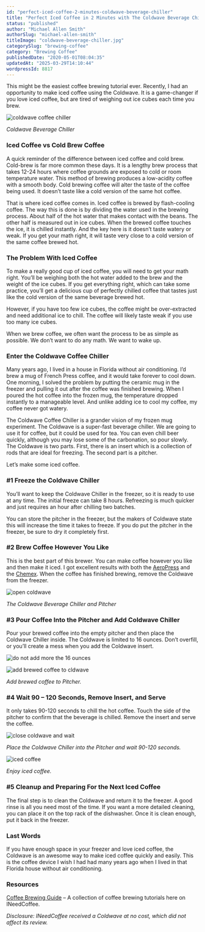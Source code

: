 ```yaml
---
id: "perfect-iced-coffee-2-minutes-coldwave-beverage-chiller"
title: "Perfect Iced Coffee in 2 Minutes with The Coldwave Beverage Chiller"
status: "published"
author: "Michael Allen Smith"
authorSlug: "michael-allen-smith"
titleImage: "coldwave-beverage-chiller.jpg"
categorySlug: "brewing-coffee"
category: "Brewing Coffee"
publishedDate: "2020-05-01T08:04:35"
updatedAt: "2025-03-29T14:10:44"
wordpressId: 8817
---
```


This might be the easiest coffee brewing tutorial ever. Recently, I had an opportunity to make iced coffee using the Coldwave. It is a game-changer if you love iced coffee, but are tired of weighing out ice cubes each time you brew.

![coldwave coffee chiller](coldwave-coffee.jpg)

*Coldwave Beverage Chiller*

### Iced Coffee vs Cold Brew Coffee

A quick reminder of the difference between iced coffee and cold brew. Cold-brew is far more common these days. It is a lengthy brew process that takes 12-24 hours where coffee grounds are exposed to cold or room temperature water. This method of brewing produces a low-acidity coffee with a smooth body. Cold brewing coffee will alter the taste of the coffee being used. It doesn’t taste like a cold version of the same hot coffee.

That is where iced coffee comes in. Iced coffee is brewed by flash-cooling coffee. The way this is done is by dividing the water used in the brewing process. About half of the hot water that makes contact with the beans. The other half is measured out in ice cubes. When the brewed coffee touches the ice, it is chilled instantly. And the key here is it doesn’t taste watery or weak. If you get your math right, it will taste very close to a cold version of the same coffee brewed hot.

### The Problem With Iced Coffee

To make a really good cup of iced coffee, you will need to get your math right. You’ll be weighing both the hot water added to the brew and the weight of the ice cubes. If you get everything right, which can take some practice, you’ll get a delicious cup of perfectly chilled coffee that tastes just like the cold version of the same beverage brewed hot.

However, if you have too few ice cubes, the coffee might be over-extracted and need additional ice to chill. The coffee will likely taste weak if you use too many ice cubes.

When we brew coffee, we often want the process to be as simple as possible. We don’t want to do any math. We want to wake up.

### Enter the Coldwave Coffee Chiller

Many years ago, I lived in a house in Florida without air conditioning. I’d brew a mug of French Press coffee, and it would take forever to cool down. One morning, I solved the problem by putting the ceramic mug in the freezer and pulling it out after the coffee was finished brewing. When I poured the hot coffee into the frozen mug, the temperature dropped instantly to a manageable level. And unlike adding ice to cool my coffee, my coffee never got watery.

The Coldwave Coffee Chiller is a grander vision of my frozen mug experiment. The Coldwave is a super-fast beverage chiller. We are going to use it for coffee, but it could be used for tea. You can even chill beer quickly, although you may lose some of the carbonation, so pour slowly. The Coldwave is two parts. First, there is an insert which is a collection of rods that are ideal for freezing. The second part is a pitcher.

Let’s make some iced coffee.

### #1 Freeze the Coldwave Chiller

You’ll want to keep the Coldwave Chiller in the freezer, so it is ready to use at any time. The initial freeze can take 8 hours. Refreezing is much quicker and just requires an hour after chilling two batches.

You can store the pitcher in the freezer, but the makers of Coldwave state this will increase the time it takes to freeze. If you do put the pitcher in the freezer, be sure to dry it completely first.

### #2 Brew Coffee However You Like

This is the best part of this brewer. You can make coffee however you like and then make it iced. I got excellent results with both the [AeroPress](http://ineedcoffee.com/upside-aeropress-coffee-brewing-tutorial/) and the [Chemex](http://ineedcoffee.com/chemex-coffee-brewing-history-and-tutorial/). When the coffee has finished brewing, remove the Coldwave from the freezer.

![open coldwave ](coldwave-open.jpg)

*The Coldwave Beverage Chiller and Pitcher*

### #3 Pour Coffee Into the Pitcher and Add Coldwave Chiller

Pour your brewed coffee into the empty pitcher and then place the Coldwave Chiller inside. The Coldwave is limited to 16 ounces. Don’t overfill, or you’ll create a mess when you add the Coldwave insert.

![do not add more the 16 ounces](coldwve-16ounce-fill.jpg)

![add brewed coffee to cldwave](coldwave-add-brewed-coffee.jpg)

*Add brewed coffee to Pitcher.* 

### #4 Wait 90 – 120 Seconds, Remove Insert, and Serve

It only takes 90-120 seconds to chill the hot coffee. Touch the side of the pitcher to confirm that the beverage is chilled. Remove the insert and serve the coffee.

![close coldwave and wait](coldwave-chilling-coffee.jpg)

*Place the Coldwave Chiller into the Pitcher and wait 90-120 seconds.*

![iced coffee](coldwave-iced-coffee.jpg)

*Enjoy iced coffee.*

### #5 Cleanup and Preparing For the Next Iced Coffee

The final step is to clean the Coldwave and return it to the freezer. A good rinse is all you need most of the time. If you want a more detailed cleaning, you can place it on the top rack of the dishwasher. Once it is clean enough, put it back in the freezer.

### Last Words

If you have enough space in your freezer and love iced coffee, the Coldwave is an awesome way to make iced coffee quickly and easily. This is the coffee device I wish I had had many years ago when I lived in that Florida house without air conditioning.

### Resources

[Coffee Brewing Guide](http://ineedcoffee.com/coffee-brewing-guide/) – A collection of coffee brewing tutorials here on INeedCoffee.

*Disclosure: INeedCoffee received a Coldwave at no cost, which did not affect its review.*